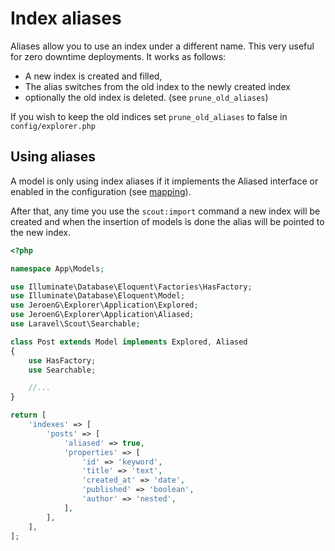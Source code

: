 # Index aliases
Aliases allow you to use an index under a different name.
This very useful for zero downtime deployments. It works as follows: 
 - A new index is created and filled, 
 - The alias switches from the old index to the newly created index
 -  optionally the old index is deleted. (see `prune_old_aliases`)

If you wish to keep the old indices set `prune_old_aliases` to false in `config/explorer.php`

## Using aliases
A model is only using index aliases if it implements the Aliased interface or enabled in the configuration (see [mapping](mapping.md)).

After that, any time you use the `scout:import` command a new index will be created and when the insertion of models is done the alias will be pointed to the new index.

```php
<?php

namespace App\Models;

use Illuminate\Database\Eloquent\Factories\HasFactory;
use Illuminate\Database\Eloquent\Model;
use JeroenG\Explorer\Application\Explored;
use JeroenG\Explorer\Application\Aliased;
use Laravel\Scout\Searchable;

class Post extends Model implements Explored, Aliased
{
    use HasFactory;
    use Searchable;

    //...
}
```

```php
return [
    'indexes' => [
        'posts' => [
            'aliased' => true,
            'properties' => [
                'id' => 'keyword',
                'title' => 'text',
                'created_at' => 'date',
                'published' => 'boolean',
                'author' => 'nested',
            ],
        ],
    ],
];
```
